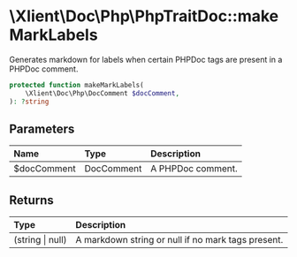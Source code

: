 # \\Xlient\\Doc\\Php\\PhpTraitDoc::makeMarkLabels

Generates markdown for labels when certain PHPDoc tags are present in a PHPDoc comment.

```php
protected function makeMarkLabels(
    \Xlient\Doc\Php\DocComment $docComment,
): ?string
```

## Parameters

| Name | Type | Description |
| :--- | :--- | :--- |
| $docComment | DocComment | A PHPDoc comment. |

## Returns

| Type | Description |
| :--- | :--- |
| \(string \| null\) | A markdown string or null if no mark tags present. |